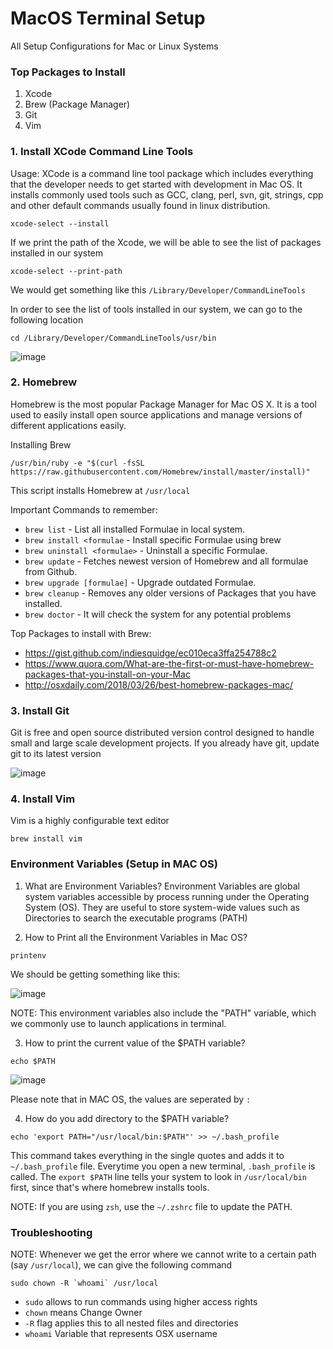 # MacOS Terminal Setup
All Setup Configurations for Mac or Linux Systems

### Top Packages to Install

1. Xcode
2. Brew (Package Manager)
3. Git
4. Vim

### 1. Install XCode Command Line Tools

Usage: XCode is a command line tool package which includes everything that the developer needs to get started with development in Mac OS. It installs commonly used tools such as GCC, clang, perl, svn, git, strings, cpp and other default commands usually found in linux distribution.

```
xcode-select --install
```

If we print the path of the Xcode, we will be able to see the list of packages installed in our system

```
xcode-select --print-path
```
We would get something like this `/Library/Developer/CommandLineTools`

In order to see the list of tools installed in our system, we can go to the following location

```
cd /Library/Developer/CommandLineTools/usr/bin
```

![image](https://user-images.githubusercontent.com/2145211/48972258-c6baf500-eff4-11e8-8b81-ad7cf2ecf93b.png)


### 2. Homebrew

Homebrew is the most popular Package Manager for Mac OS X. It is a tool used to easily install open source applications and manage versions of different applications easily.

Installing Brew

```
/usr/bin/ruby -e "$(curl -fsSL https://raw.githubusercontent.com/Homebrew/install/master/install)"

```

This script installs Homebrew at `/usr/local` 


Important Commands to remember:

* `brew list` - List all installed Formulae in local system.
* `brew install <formulae` - Install specific Formulae using brew
* `brew uninstall <formulae>` - Uninstall a specific Formulae.
* `brew update` - Fetches newest version of Homebrew and all formulae from Github.
* `brew upgrade [formulae]` - Upgrade outdated Formulae. 
* `brew cleanup` - Removes any older versions of Packages that you have installed.
* `brew doctor` - It will check the system for any potential problems

Top Packages to install with Brew:

* https://gist.github.com/indiesquidge/ec010eca3ffa254788c2
* https://www.quora.com/What-are-the-first-or-must-have-homebrew-packages-that-you-install-on-your-Mac
* http://osxdaily.com/2018/03/26/best-homebrew-packages-mac/

### 3. Install Git

Git is free and open source distributed version control designed to handle small and large scale development projects. 
If you already have git, update git to its latest version

![image](https://user-images.githubusercontent.com/2145211/48984655-8038c980-f0cc-11e8-8cc3-9f858e7ee342.png)


### 4. Install Vim

Vim is a highly configurable text editor

```
brew install vim
```


### Environment Variables (Setup in MAC OS)

1. What are Environment Variables?
Environment Variables are global system variables accessible by process running under the Operating System (OS). They are useful to store system-wide values such as Directories to search the executable programs (PATH)

2. How to Print all the Environment Variables in Mac OS?

```
printenv
```
We should be getting something like this:

![image](https://user-images.githubusercontent.com/2145211/48972713-ccb5d380-effe-11e8-8240-a3d4b5074abc.png)

NOTE: This environment variables also include the "PATH" variable, which we commonly use to launch applications in terminal.

3. How to print the current value of the $PATH variable?

```
echo $PATH
```

![image](https://user-images.githubusercontent.com/2145211/48972757-bbb99200-efff-11e8-96ac-12705a58b0a5.png)

Please note that in MAC OS, the values are seperated by `:` 


4. How do you add directory to the $PATH variable? 

```
echo 'export PATH="/usr/local/bin:$PATH"' >> ~/.bash_profile
```

This command takes everything in the single quotes and adds it to `~/.bash_profile` file.
Everytime you open a new terminal, `.bash_profile` is called.
The `export $PATH` line tells your system to look in `/usr/local/bin` first, since that's where homebrew installs tools.

NOTE: If you are using `zsh`, use the `~/.zshrc` file to update the PATH.


### Troubleshooting

NOTE: Whenever we get the error where we cannot write to a certain path (say `/usr/local`), we can give the following command

```
sudo chown -R `whoami` /usr/local
```
* `sudo` allows to run commands using higher access rights
* `chown` means Change Owner
* `-R` flag applies this to all nested files and directories
* `whoami` Variable that represents OSX username




